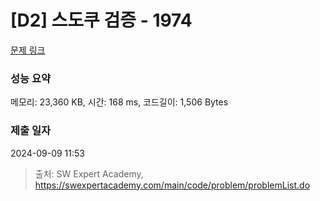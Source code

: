 # [D2] 스도쿠 검증 - 1974 

[문제 링크](https://swexpertacademy.com/main/code/problem/problemDetail.do?contestProbId=AV5Psz16AYEDFAUq) 

### 성능 요약

메모리: 23,360 KB, 시간: 168 ms, 코드길이: 1,506 Bytes

### 제출 일자

2024-09-09 11:53



> 출처: SW Expert Academy, https://swexpertacademy.com/main/code/problem/problemList.do